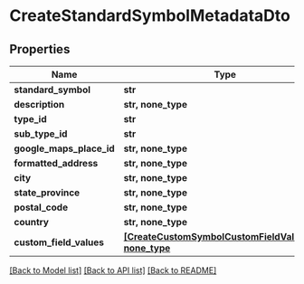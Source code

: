 # CreateStandardSymbolMetadataDto


## Properties
Name | Type | Description | Notes
------------ | ------------- | ------------- | -------------
**standard_symbol** | **str** |  | 
**description** | **str, none_type** |  | [optional] 
**type_id** | **str** |  | [optional] 
**sub_type_id** | **str** |  | [optional] 
**google_maps_place_id** | **str, none_type** |  | [optional] 
**formatted_address** | **str, none_type** |  | [optional] 
**city** | **str, none_type** |  | [optional] 
**state_province** | **str, none_type** |  | [optional] 
**postal_code** | **str, none_type** |  | [optional] 
**country** | **str, none_type** |  | [optional] 
**custom_field_values** | [**[CreateCustomSymbolCustomFieldValueDto], none_type**](CreateCustomSymbolCustomFieldValueDto.md) |  | [optional] 

[[Back to Model list]](../README.md#documentation-for-models) [[Back to API list]](../README.md#documentation-for-api-endpoints) [[Back to README]](../README.md)


